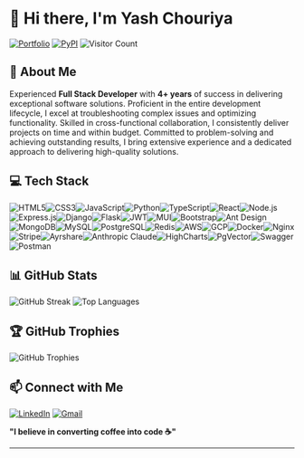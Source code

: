 # 👋 Hi there, I'm Yash Chouriya

[![Portfolio](https://img.shields.io/badge/Portfolio-000000?style=for-the-badge&logo=vercel&logoColor=white)](https://portfolio.yashchouriya.com/)
[![PyPI](https://img.shields.io/badge/PyPi-yashChouriya-black.svg?logo=pypi&logoColor=white)](https://pypi.org/user/yashChouriya/)
![Visitor Count](https://komarev.com/ghpvc/?username=yashChouriya&style=flat)

## 💫 About Me

Experienced **Full Stack Developer** with **4+ years** of success in delivering exceptional software solutions. Proficient in the entire development lifecycle, I excel at troubleshooting complex issues and optimizing functionality. Skilled in cross-functional collaboration, I consistently deliver projects on time and within budget. Committed to problem-solving and achieving outstanding results, I bring extensive experience and a dedicated approach to delivering high-quality solutions.

## 💻 Tech Stack

<div style="display: flex; flex-wrap: wrap;">
  <img src="https://img.shields.io/badge/html5-E34F26?style=for-the-badge&logo=html5&logoColor=white" alt="HTML5"/>
  <img src="https://img.shields.io/badge/css3-1572B6?style=for-the-badge&logo=css3&logoColor=white" alt="CSS3"/>
  <img src="https://img.shields.io/badge/javascript-323330?style=for-the-badge&logo=javascript&logoColor=F7DF1E" alt="JavaScript"/>
  <img src="https://img.shields.io/badge/python-3670A0?style=for-the-badge&logo=python&logoColor=ffdd54" alt="Python"/>
  <img src="https://img.shields.io/badge/typescript-007ACC?style=for-the-badge&logo=typescript&logoColor=white" alt="TypeScript"/>
  <img src="https://img.shields.io/badge/react-23232A?style=for-the-badge&logo=react&logoColor=61DAFB" alt="React"/>
  <img src="https://img.shields.io/badge/node.js-6DA55F?style=for-the-badge&logo=node.js&logoColor=white" alt="Node.js"/>
  <img src="https://img.shields.io/badge/express.js-404D59?style=for-the-badge&logo=express&logoColor=61DAFB" alt="Express.js"/>
  <img src="https://img.shields.io/badge/django-000?style=for-the-badge&logo=django&logoColor=white" alt="Django"/>
  <img src="https://img.shields.io/badge/flask-000?style=for-the-badge&logo=flask&logoColor=white" alt="Flask"/>
  <img src="https://img.shields.io/badge/JWT-black?style=for-the-badge&logo=JSON%20web%20tokens" alt="JWT"/>
  <img src="https://img.shields.io/badge/MUI-0081CB?style=for-the-badge&logo=material-ui&logoColor=white" alt="MUI"/>
  <img src="https://img.shields.io/badge/bootstrap-563D7C?style=for-the-badge&logo=bootstrap&logoColor=white" alt="Bootstrap"/>
  <img src="https://img.shields.io/badge/AntDesign-0170FE?style=for-the-badge&logo=ant-design&logoColor=white" alt="Ant Design"/>
  <img src="https://img.shields.io/badge/MongoDB-4EA94B?style=for-the-badge&logo=mongodb&logoColor=white" alt="MongoDB"/>
  <img src="https://img.shields.io/badge/mysql-00f?style=for-the-badge&logo=mysql&logoColor=white" alt="MySQL"/>
  <img src="https://img.shields.io/badge/PostgreSQL-336791?style=for-the-badge&logo=postgresql&logoColor=white" alt="PostgreSQL"/>
  <img src="https://img.shields.io/badge/redis-DD0031?style=for-the-badge&logo=redis&logoColor=white" alt="Redis"/>
  <img src="https://img.shields.io/badge/AWS-FF9900?style=for-the-badge&logo=amazon-aws&logoColor=white" alt="AWS"/>
  <img src="https://img.shields.io/badge/GCP-4285F4?style=for-the-badge&logo=google-cloud&logoColor=white" alt="GCP"/>
  <img src="https://img.shields.io/badge/Docker-2496ED?style=for-the-badge&logo=docker&logoColor=white" alt="Docker"/>
  <img src="https://img.shields.io/badge/Nginx-09639F?style=for-the-badge&logo=nginx&logoColor=white" alt="Nginx"/>
  <img src="https://img.shields.io/badge/Stripe-008CDD?style=for-the-badge&logo=stripe&logoColor=white" alt="Stripe"/>
  <img src="https://img.shields.io/badge/Ayrshare-FF6200?style=for-the-badge&logo=your-logo&logoColor=white" alt="Ayrshare"/>
  <img src="https://img.shields.io/badge/Anthropic_Claude-00A3E0?style=for-the-badge&logo=anthropic&logoColor=white" alt="Anthropic Claude"/>
  <img src="https://img.shields.io/badge/HighCharts-F9AA33?style=for-the-badge&logo=highcharts&logoColor=black" alt="HighCharts"/>
  <img src="https://img.shields.io/badge/PgVector-336791?style=for-the-badge&logo=postgresql&logoColor=white" alt="PgVector"/>
  <img src="https://img.shields.io/badge/Swagger-000000?style=for-the-badge&logo=swagger&logoColor=white" alt="Swagger"/>
  <img src="https://img.shields.io/badge/Postman-FF6C37?style=for-the-badge&logo=postman&logoColor=white" alt="Postman"/>
</div>

## 📊 GitHub Stats

![GitHub Streak](https://github-readme-streak-stats.herokuapp.com/?user=yashChouriya&theme=highcontrast&hide_border=true) 
![Top Languages](https://github-readme-stats.vercel.app/api/top-langs/?username=yashChouriya&theme=highcontrast&hide_border=true&include_all_commits=false&count_private=true&layout=compact)

## 🏆 GitHub Trophies

![GitHub Trophies](https://github-profile-trophy.vercel.app/?username=yashChouriya&theme=highcontrast&no-frame=false&margin-w=4&margin-h=4)

## 📫 Connect with Me

[![LinkedIn](https://img.shields.io/badge/LinkedIn-0A66C2?style=for-the-badge&logo=linkedin&logoColor=white)](https://www.linkedin.com/in/yashchouriya) 
[![Gmail](https://img.shields.io/badge/Gmail-D14836?style=for-the-badge&logo=gmail&logoColor=white)](mailto:yashchouriya131@gmail.com) 


**"I believe in converting coffee into code ☕"**

---

